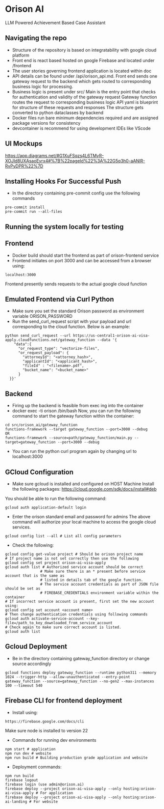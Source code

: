 # Orison AI
LLM Powered Achievement Based Case Assistant

## Navigating the repo
- Structure of the repository is based on integratability with google cloud platform
- Front end is react based hosted on google Firebase and located under /frontend
- The user stories governing frontend application is located within doc
- API details can be found under /api/orison_api.md. Front end sends one gateway request
    to the backend which gets routed to corresponding business logic for processing.
- Business logic is present under src/
    Main is the entry point that checks for authentication and validity of the gateway request
    Gateway function routes the request to corresponding business logic
    API yaml is blueprint for structure of these requests and responses
    The structure gets converted to python dataclasses by backend
- Docker files run bare minimum dependencies required and are assigned package versions for consistency
- devcontainer is recommend for using development IDEs like VScode

## UI Mockups
https://app.diagrams.net/#G1XuFSqzs4L6TMyR-XOJId8UXAsaoEyrx4#%7B%22pageId%22%3A%22G5q3h0-aANIR-RvPyDPR%22%7D

## Installing Hooks For Successful Push
- In the directory containing pre-commit config use the following commands
```
pre-commit install
pre-commit run --all-files
```

## Running the system locally for testing
## Frontend
- Docker build should start the frontend as part of orison-frontend service
- Frontend initiates on port 3000 and can be accessed from a browser using:
```
localhost:3000
```
Frontend presently sends requests to the actual google cloud function

## Emulated Frontend via Curl Python
- Make sure you set the standard Orison password as environment variable ORISON_PASSWORD
- Run the send_curl_request script with your payload and url corresponding to the cloud function. Below is an example:
```
python send_curl_request --url https://us-central1-orison-ai-visa-apply.cloudfunctions.net/gateway_function --data '{
    "data":{
      "or_request_type": "vectorize-files",
      "or_request_payload": {
        "attorneyId": "<attorney_hash>",
        "applicantId": "<applicant_hash>", 
        "fileId" : "<filename>.pdf",
        "bucket_name": "<bucket_name>"
      }
  }}' 
```

## Backend
- Firing up the backend is feasible from exec ing into the container
- docker exec -ti orison /bin/bash
Now, you can run the following command to start the gateway function within the container:
```
cd src/orison_ai/gateway_function
functions-framework --target gateway_function --port=3000 --debug
OR
functions-framework --source=path/gateway_function/main.py --target=gateway_function --port=3000 --debug
```
- You can run the python curl program again by changing url to localhost:3000

## GCloud Configuration
- Make sure gcloud is installed and configured on HOST Machine
Install the following packages:
https://cloud.google.com/sdk/docs/install#deb

You should be able to run the following command:
```
gcloud auth application-default login
```
- Enter the orison standard email and password for admins
The above command will authorize your local machine to access the google cloud services.
```
gcloud config list --all # List all config parameters
```
- Check the following:
```
gcloud config get-value project # Should be orison project name
# If project name is not set correctly then use the following
gcloud config set project orison-ai-visa-apply
gcloud auth list # Authorized service account should be correct
                # Make sure there is an * present before service account that is the same as
                # listed in details tab of the google function.
                # The service account credentials as part of JSON file should be set as
                # FIREBASE_CREDENTIALS environment variable within the container
# If incorrect service account is present, first set the new account using:
gcloud config set account <account name>
# Then change authentication credentials using following commands
gcloud auth activate-service-account --key-file=/path_to_key_downloaded_from_service_account
# Check again to make sure correct account is listed.
gcloud auth list
```

## Gcloud Deployment
- Be in the directory containing gateway_function directory or change source accordingly
```
gcloud functions deploy gateway_function --runtime python311 --memory 1024 --trigger-http --allow-unauthenticated --entry-point gateway_function --source=gateway_function --no-gen2 --max-instances 100 --timeout 540
```

## Firebase CLI for frontend deployment
- Install using:
```
https://firebase.google.com/docs/cli
```
Make sure node is installed to version 22
- Commands for running dev environments
```
npm start # application
npm run dev # website
npm run build # Building production grade application and website
```
- Deployment commands:
```
npm run build
firebase logout
firebase login (use admin@orison.ai)
firebase deploy --project orison-ai-visa-apply --only hosting:orison-ai-visa-apply # For application
firebase deploy --project orison-ai-visa-apply --only hosting:orison-ai-landing # For website
```